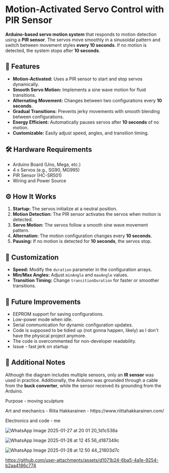 <!DOCTYPE html>
<html>
<head>
    <meta charset="UTF-8">
</head>
<body>
    <h1>Motion-Activated Servo Control with PIR Sensor</h1>
    <p><strong>Arduino-based servo motion system</strong> that responds to motion detection using a <strong>PIR sensor</strong>. The servos move smoothly in a sinusoidal pattern and switch between movement styles <strong>every 10 seconds</strong>. If no motion is detected, the system stops after <strong>10 seconds</strong>.</p>
    <h2>🚀 Features</h2>
    <ul>
        <li><strong>Motion-Activated:</strong> Uses a PIR sensor to start and stop servos dynamically.</li>
        <li><strong>Smooth Servo Motion:</strong> Implements a sine wave motion for fluid transitions.</li>
        <li><strong>Alternating Movement:</strong> Changes between two configurations every <strong>10 seconds</strong>.</li>
        <li><strong>Gradual Transitions:</strong> Prevents jerky movements with smooth blending between configurations.</li>
        <li><strong>Energy Efficient:</strong> Automatically pauses servos after <strong>10 seconds</strong> of no motion.</li>
        <li><strong>Customizable:</strong> Easily adjust speed, angles, and transition timing.</li>
    </ul>
    <h2>🛠 Hardware Requirements</h2>
    <ul>
        <li>Arduino Board (Uno, Mega, etc.)</li>
        <li>4 x Servos (e.g., SG90, MG995)</li>
        <li>PIR Sensor (HC-SR501)</li>
        <li>Wiring and Power Source</li>
    </ul>
    <h2>⚙️ How It Works</h2>
    <ol>
        <li><strong>Startup:</strong> The servos initialize at a neutral position.</li>
        <li><strong>Motion Detection:</strong> The PIR sensor activates the servos when motion is detected.</li>
        <li><strong>Servo Motion:</strong> The servos follow a smooth sine wave movement pattern.</li>
        <li><strong>Alternation:</strong> The motion configuration changes every <strong>10 seconds</strong>.</li>
        <li><strong>Pausing:</strong> If no motion is detected for <strong>10 seconds</strong>, the servos stop.</li>
    </ol>
    <h2>🔧 Customization</h2>
    <ul>
        <li><strong>Speed:</strong> Modify the <code>duration</code> parameter in the configuration arrays.</li>
        <li><strong>Min/Max Angles:</strong> Adjust <code>minAngle</code> and <code>maxAngle</code> values.</li>
        <li><strong>Transition Timing:</strong> Change <code>transitionDuration</code> for faster or smoother transitions.</li>
    </ul>
    <h2>📌 Future Improvements</h2>
    <ul>
        <li>EEPROM support for saving configurations.</li>
        <li>Low-power mode when idle.</li>
        <li>Serial communication for dynamic configuration updates.</li>
        <li>Code is supposed to be tidied up (not gonna happen, likely) as I don't have the physical project anymore.</li>
        <li>The code is overcommented for non-developer readability.</li>
        <li>Issue - fast jerk on startup</li>
    </ul>
    <h2>📜 Additional Notes</h2>
    <p>Although the diagram includes multiple sensors, only an <strong>IR sensor</strong> was used in practice. Additionally, the Arduino was grounded through a cable from the <strong>buck converter</strong>, while the sensor received its grounding from the Arduino.</p>
    <p>Purpose - moving sculpture</p>
    <p>Art and mechanics - Riita Hakkarainen - https://www.riittahakkarainen.com/</p>
    <p>Electronics and code - me</p>
    
![WhatsApp Image 2025-01-27 at 20 01 20_1d1c538a](https://github.com/user-attachments/assets/a7311d2e-7e4a-4ce0-862a-733697f4a356)

![WhatsApp Image 2025-01-28 at 12 45 56_d187349c](https://github.com/user-attachments/assets/e46e3507-f4c3-4da6-91e9-202d29de92f6)

![WhatsApp Image 2025-01-28 at 12 50 44_21603d7c](https://github.com/user-attachments/assets/38e96d13-5ff2-4b91-9ca1-b9cd8273dbf4)

https://github.com/user-attachments/assets/d1071b24-6ba5-4a1e-9254-b2aa4186c774




</body>
</html>
